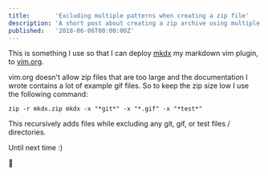 ```yaml
---
title:       'Excluding multiple patterns when creating a zip file'
description: 'A short post about creating a zip archive using multiple excludes.'
published:   '2018-06-06T00:00:00Z'
---
```


This is something I use so that I can deploy [mkdx](https://github.com/sidofc/mkdx)
my markdown vim plugin, to [vim.org](https://www.vim.org/scripts/script.php?script_id=5620).

vim.org doesn't allow zip files that are too large and the documentation
I wrote contains a lot of example gif files. So to keep the zip size low
I use the following command:

~~~shell
zip -r mkdx.zip mkdx -x "*git*" -x "*.gif" -x "*test*"
~~~

This recursively adds files while excluding any git, gif, or test files / directories.

Until next time :)

:wave:
